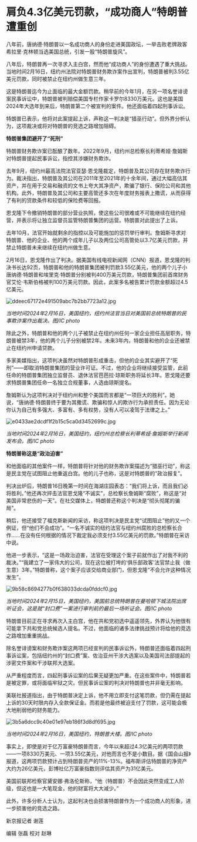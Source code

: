 # ​肩负4.3亿美元罚款，“成功商人”特朗普遭重创

八年前，唐纳德·特朗普以一名成功商人的身份走进美国政坛，一举击败老牌政客希拉里·克林顿当选美国总统，引发一股“特朗普旋风”。

八年后，特朗普再一次寻求入主白宫，然而他“成功商人”的身份遭遇了重大挑战。当地时间2月16日，纽约州法院对特朗普财务欺诈案作出宣判，特朗普被判3.55亿美元罚款，同时被禁止在纽约州做生意三年。

这是特朗普迄今为止面临的最大金额罚款。稍早前的今年1月，在另一项名誉诽谤案民事诉讼中，特朗普被判赔偿美国专栏作家卡罗尔8330万美元。这也是美国2024年大选年到来后，特朗普第二个被宣判的案件。他还面临着四起刑事诉讼。

特朗普已表示，他将对此案提起上诉，声称这一判决是“猎巫行动”。但外界分析认为，这项裁决或将对特朗普的竞选之路增加阻碍。

**特朗普集团避开了“死刑”**

特朗普财务欺诈案已酝酿了数年。2022年9月，纽约州总检察长利蒂希娅·詹姆斯对特朗普提起民事诉讼，指控其涉嫌财务欺诈。

去年9月，纽约州最高法院法官亚瑟·恩戈隆裁定，特朗普及其公司存在财务欺诈行为。裁决指出，特朗普及其公司在2011年至2021年的十余年间，通过大幅高估其资产，并在用于交易和融资的文书上夸大其净资产，欺骗了银行、保险公司和其他机构。此外，特朗普及其公司和主要高管还多次在年度财务报表上撒谎，从而获得了有利的贷款条件和较低的保险费等回报。

恩戈隆下令撤销特朗普的部分营业执照，使这些公司很难或不可能继续在纽约经营，并表示将让独立监督员监管特朗普集团的运营。特朗普对此提出了上诉。

去年10月，法官开始就剩余的指控以及可能施加的惩罚举行审判。詹姆斯寻求对特朗普、他的企业、他的两个成年儿子以及两位公司高管处以3.7亿美元罚款，并禁止特朗普未来继续在纽约州做生意。

2月16日，恩戈隆作出了判决。据美国有线电视新闻网（CNN）报道，恩戈隆的判决书长达92页，特朗普和他的特朗普集团被判罚款3.55亿美元，他的两个儿子小唐纳德·特朗普和埃里克·特朗普分别被判400万美元罚款，特朗普集团前首席财务官艾伦·韦斯伯格被判100万美元罚款。因此，此案多名被告累计罚款金额超过4.5亿美元。

![ddeec67172e491509abc7b2bb7723a12.jpg](https://raw.githubusercontent.com/qqhsx/qqnews_image/main/2024/02/17/​肩负4.3亿美元罚款，“成功商人”特朗普遭重创/ddeec67172e491509abc7b2bb7723a12.jpg)

_当地时间2024年2月16日，美国纽约，纽约州法官当日对美国前总统特朗普的民事欺诈案作出裁决。图/IC photo_

除此之外，特朗普和他的两个儿子被禁止在纽约州任何一家企业担任高层职务，特朗普被禁3年，他的两个儿子分别被禁2年。未来3年内，特朗普和他的企业还被禁止在纽约州申请贷款。

多家美媒指出，这项判决虽然对特朗普形成重击，但他的企业其实避开了“死刑”——即取消特朗普集团的营业许可证。不过，他的企业将继续接受监管，此前任命的特朗普集团独立监督员、退休法官芭芭拉·琼斯职务将延长3年。恩戈隆还要求特朗普集团任命一名独立合规董事，人选由琼斯提名。

詹姆斯认为这项判决对于纽约州和整个美国而言都是“一项巨大的胜利”。她说，“唐纳德·特朗普终于要为其撒谎、欺骗和惊人的欺诈行为承担责任。因为无论你认为自己有多强大、多富有、多有权势，没有人可以凌驾于法律之上。”

![e0433ae2dcdf1f2b15c5ca0d3452699c.jpg](https://raw.githubusercontent.com/qqhsx/qqnews_image/main/2024/02/17/​肩负4.3亿美元罚款，“成功商人”特朗普遭重创/e0433ae2dcdf1f2b15c5ca0d3452699c.jpg)

_当地时间2024年2月16日，美国纽约，纽约州总检察长利蒂希娅·詹姆斯举行新闻发布会。图/IC photo_

**特朗普称这是“政治迫害”**

和他面临的其他案件一样，特朗普将针对他的财务欺诈案描述为“猎巫行动”，称这是民主党在试图阻止他重返白宫。他的儿子也称，这是对特朗普的“政治报复”。

判决出炉后，特朗普16日晚第一时间在海湖庄园表态：“我们将上诉，而且我们必将胜利。”他还再次抨击法官恩戈隆“不诚实”，总检察长詹姆斯“腐败”，称这是“对美国非常悲伤的一天”。在社交媒体上，特朗普还称这个判决是“彻头彻尾的骗局”。

稍后，他还接受了福克斯新闻的采访，称这项判决是民主党“试图阻止”他的又一个例证，但“他们不会成功”。“一名不诚实的纽约法官与纽约州腐败的总检察长合作……在没有任何根据的情况下裁定我必须支付3.55亿美元的罚款。”特朗普在采访中说。

他进一步表示，“这是一场政治迫害，法官在受理这个案子前就作出了对我不利的裁决。”“我建立了一家伟大的公司，现在这位被打垮的‘俱乐部政客’法官禁止我（做生意）3年。”特朗普称，这个案子应该交给商业部门，但恩戈隆“不会允许这种情况发生”。

![9b58c8694277b0f638033dcda0fddcf0.jpg](https://raw.githubusercontent.com/qqhsx/qqnews_image/main/2024/02/17/​肩负4.3亿美元罚款，“成功商人”特朗普遭重创/9b58c8694277b0f638033dcda0fddcf0.jpg)

_当地时间2024年2月15日，美国纽约，美国前总统特朗普在曼哈顿下城法院出席听证会，这是就“封口费”一案进行审判前的最后一场听证会。图/IC photo_

特朗普目前正在寻求再次入主白宫，他在共和党初选中遥遥领先，外界认为他很有可能拿下共和党总统候选人提名。不过，他面临的诸多法律挑战预计将给他的竞选之路增加重重挑战。

除名誉诽谤案和财务欺诈案这两项已经宣判的民事诉讼外，特朗普还面临着四起刑事诉讼案，包括纽约州的“封口费”案、佐治亚州干涉大选案以及美国司法部提起的涉密文件案和干涉联邦大选案。

从严重程度而言，四起刑事诉讼案的后果无疑更加严重。在这些案件中，特朗普若是被定罪，或将面临牢狱之灾。但民事诉讼案的判决对特朗普也并非毫无影响。

美联社报道指出，由于特朗普决定上诉，他不用立即支付这笔罚款，但仍需在提起上诉的30天时限内存入全款保证金。而若是他最终被迫支付了罚款，这可能会极大地削弱他的财务能力。

![3b5a6dcc9c40e01e97eb186f3d8df695.jpg](https://raw.githubusercontent.com/qqhsx/qqnews_image/main/2024/02/17/​肩负4.3亿美元罚款，“成功商人”特朗普遭重创/3b5a6dcc9c40e01e97eb186f3d8df695.jpg)

_当地时间2024年2月16日，美国纽约，特朗普大楼。图/IC photo_

事实上，即使是对于亿万富豪特朗普而言，今年以来超过4.3亿美元的两项罚款——一项8330万美元、一项3.55亿美元，对他而言也不是小数目。据《国会山报》报道，这两项罚款预计占到特朗普资产的11%-13%。福布斯评估特朗普的净资产大约为26亿美元，彭博社亿万富豪指数则评估其资产为31亿美元。

美国前联邦检察官黛安娜·弗洛伦斯称，“他（特朗普）不会因此突然变成工人阶级，但这也是一大笔现金，他的财富将大大减少。”

此外，许多分析人士认为，这起判决也会损害特朗普作为一个成功商人的形象，进一步损害他的竞选之路。

新京报记者 谢莲

编辑 张磊 校对 赵琳

